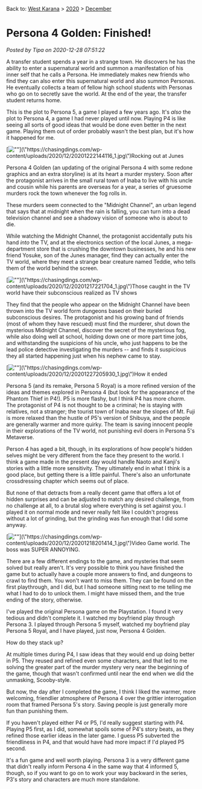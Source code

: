 Back to: [West Karana](/posts/westkarana.md) > [2020](/posts/2020/westkarana.md) > [December](./westkarana.md)
# Persona 4 Golden: Finished!

*Posted by Tipa on 2020-12-28 07:51:22*


A transfer student spends a year in a strange town. He discovers he has the ability to enter a supernatural world and summon a manifestation of his inner self that he calls a Persona. He immediately makes new friends who find they can also enter this supernatural world and also summon Personas. He eventually collects a team of fellow high school students with Personas who go on to secretly save the world. At the end of the year, the transfer student returns home.



This is the plot to Persona 5, a game I played a few years ago. It's *also* the plot to Persona 4, a game I had never played until now. Playing P4 is like seeing all sorts of good ideas that would be done even better in the next game. Playing them out of order probably wasn't the best plan, but it's how it happened for me.



[![\"\"](\"https://chasingdings.com/wp-content/uploads/2020/12/20201222144116_1-1024x576.jpg\")](\"https://chasingdings.com/wp-content/uploads/2020/12/20201222144116_1.jpg\")Rocking out at Junes

Persona 4 Golden (an updating of the original Persona 4 with some redone graphics and an extra storyline) is at its heart a murder mystery. Soon after the protagonist arrives in the small rural town of Inaba to live with his uncle and cousin while his parents are overseas for a year, a series of gruesome murders rock the town whenever the fog rolls in.



These murders seem connected to the \"Midnight Channel\", an urban legend that says that at midnight when the rain is falling, you can turn into a dead television channel and see a shadowy vision of someone who is about to die.



While watching the Midnight Channel, the protagonist accidentally puts his hand *into* the TV, and at the electronics section of the local Junes, a mega-department store that is crushing the downtown businesses, he and his new friend Yosuke, son of the Junes manager, find they can actually enter the TV world, where they meet a strange bear creature named Teddie, who tells them of the world behind the screen.



[![\"\"](\"https://chasingdings.com/wp-content/uploads/2020/12/20201217221704_1-1024x576.jpg\")](\"https://chasingdings.com/wp-content/uploads/2020/12/20201217221704_1.jpg\")Those caught in the TV world have their subconscious realized as TV shows

They find that the people who appear on the Midnight Channel have been thrown into the TV world form dungeons based on their buried subconscious desires. The protagonist and his growing band of friends (most of whom they have rescued) must find the murderer, shut down the mysterious Midnight Channel, discover the secret of the mysterious fog, while also doing well at school, holding down one or more part time jobs, and withstanding the suspicions of his uncle, who just happens to be the lead police detective investigating the murders -- and finds it suspicious they all started happening just when his nephew came to stay.



[![\"\"](\"https://chasingdings.com/wp-content/uploads/2020/12/20201227205930_1-1024x576.jpg\")](\"https://chasingdings.com/wp-content/uploads/2020/12/20201227205930_1.jpg\")How it ended

Persona 5 (and its remake, Persona 5 Royal) is a more refined version of the ideas and themes explored in Persona 4 (but look for the appearance of the Phantom Thief in P4!). P5 is more flashy, but I think P4 has more *charm*. The protagonist of P4 is not thought to be a criminal; he is staying with relatives, not a stranger; the tourist town of Inaba near the slopes of Mt. Fuji is more relaxed than the hustle of P5's version of Shibuya, and the people are generally warmer and more quirky. The team is saving innocent people in their explorations of the TV world, not punishing evil doers in Persona 5's Metaverse.



Person 4 has aged a bit, though, in its explorations of how people's hidden selves might be very different from the face they present to the world. I think a game made in the present day would handle Naoto and Kanji's stories with a little more sensitivity. They ultimately end in what I think is a good place, but getting there is a little painful. There's also an unfortunate crossdressing chapter which seems out of place.



But none of that detracts from a really decent game that offers a lot of hidden surprises and can be adjusted to match any desired challenge, from no challenge at all, to a brutal slog where everything is set against you. I played it on normal mode and never really felt like I couldn't progress without a lot of grinding, but the grinding was fun enough that I did some anyway.



[![\"\"](\"https://chasingdings.com/wp-content/uploads/2020/12/20201218201414_1-1024x576.jpg\")](\"https://chasingdings.com/wp-content/uploads/2020/12/20201218201414_1.jpg\")Video Game world. The boss was SUPER ANNOYING.

There are a few different endings to the game, and mysteries that seem solved but really aren't. It's very possible to think you have finished the game but to actually have a couple more answers to find, and dungeons to crawl to find them. You won't want to miss them. They can be found on the first playthrough, and I did, but I had someone sitting next to me telling me what I had to do to unlock them. I might have missed them, and the true ending of the story, otherwise.



I've played the original Persona game on the Playstation. I found it very tedious and didn't complete it. I watched my boyfriend play through Persona 3. I played through Persona 5 myself, watched my boyfriend play Persona 5 Royal, and I have played, just now, Persona 4 Golden.



How do they stack up?



At multiple times during P4, I saw ideas that they would end up doing better in P5. They reused and refined even some characters, and that led to me solving the greater part of the murder mystery very near the beginning of the game, though that wasn't confirmed until near the end when we did the unmasking, Scooby-style.



But now, the day after I completed the game, I think I liked the warmer, more welcoming, friendlier atmosphere of Persona 4 over the grittier interrogation room that framed Persona 5's story. Saving people is just generally more fun than punishing them.



If you haven't played either P4 or P5, I'd really suggest starting with P4. Playing P5 first, as I did, somewhat spoils some of P4's story beats, as they refined those earlier ideas in the later game. I guess P5 subverted the friendliness in P4, and that would have had more impact if I'd played P5 second.



It's a fun game and well worth playing. Persona 3 is a very different game that didn't really inform Persona 4 in the same way that 4 informed 5, though, so if you want to go on to work your way backward in the series, P3's story and characters are much more standalone. 



